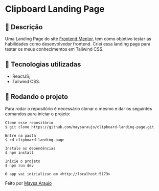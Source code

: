 <h1 text-align="center">Clipboard Landing Page</h1>

## :memo: Descrição

Uma Landing Page do site <a href="https://www.frontendmentor.io/" target="_blank">Frontend Mentor</a>, tem como objetivo testar as habilidades como desenvolvedor frontend. Criei essa landing page para testar os meus conhecimentos em Tailwind CSS.

## :wrench: Tecnologias utilizadas

- ReactJS;
- Tailwind CSS.

## :rocket: Rodando o projeto

Para rodar o repositório é necessário clonar o mesmo e dar os seguintes comandos para iniciar o projeto:

```
Clone esse repositório
$ git clone https://github.com/maysaraujo/clipboard-landing-page.git

Entre na pasta
$ cd clipboard-landing-page

Instale as dependências
$ npm install

Inicie o projeto
$ npm run dev

O app vai inicializar em <http://localhost:5173>
```

Feito por <a href="https://github.com/maysaraujo" target="_blank">Maysa Araujo</a>

